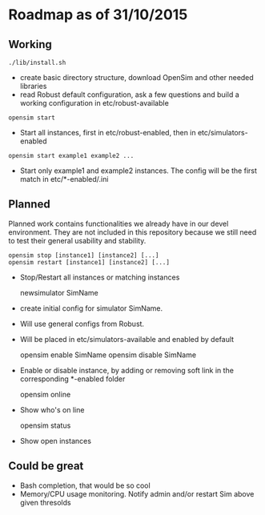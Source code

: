 # Roadmap as of 31/10/2015

## Working

    ./lib/install.sh

- create basic directory structure, download OpenSim and other needed libraries
- read Robust default configuration, ask a few questions and build a working configuration in etc/robust-available

`opensim start`

- Start all instances, first in etc/robust-enabled, then in etc/simulators-enabled

``
opensim start example1 example2 ...
``

- Start only example1 and example2 instances.
  The config will be the first match in etc/*-enabled/<name>.ini

Planned
-------

Planned work contains functionalities we already have in our devel
environment. They are not included in this repository because 
we still need to test their general usability and stability.


    opensim stop [instance1] [instance2] [...]
    opensim restart [instance1] [instance2] [...]

-  Stop/Restart all instances or matching instances


    newsimulator SimName

-  create initial config for simulator SimName.
-  Will use general configs from Robust.
-  Will be placed in etc/simulators-available and enabled by default


    opensim enable SimName
    opensim disable SimName

-  Enable or disable instance, by adding or removing soft link in the 
  corresponding *-enabled folder


    opensim online

- Show who's on line


    opensim status

- Show open instances

Could be great
--------------

- Bash completion, that would be so cool
- Memory/CPU usage monitoring. 
  Notify admin and/or restart Sim above given thresolds
